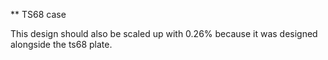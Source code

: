 ** TS68 case

This design should also be scaled up with 0.26% because it was designed alongside the ts68 plate.

